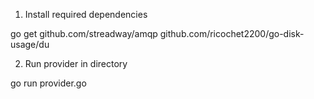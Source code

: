 1.  Install required dependencies

go get github.com/streadway/amqp github.com/ricochet2200/go-disk-usage/du

2. Run provider in directory

go run provider.go